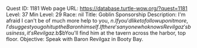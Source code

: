 Quest ID: 1181
Web page URL: https://database.turtle-wow.org/?quest=1181
Level: 37
Min Level: 29
Race: nil
Title: Goblin Sponsorship
Description: I'm afraid I can't be of much more help to you, $n. If you'd like to follow up on it more, I'd suggest you go hit up the Baron himself. If there's anyone who knows Revilgaz's business, it's Revilgaz.$b$bYou'll find him at the tavern across the harbor, top floor.
Objective: Speak with Baron Revilgaz in Booty Bay.

